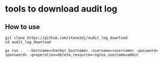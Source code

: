 # tools to download audit log

## How to use


```
git clone https://github.com/stonezdj/audit_log_download
cd audit_log_download

go run .  --hostname=<harbor_hostname> -username=<username> -password=<password> -q=operation=delete,resource=~nginx,username=admin
```


